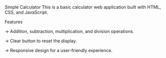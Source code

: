 Simple Calculator
This is a basic calculator web application built with HTML, CSS, and JavaScript.

Features

-> Addition, subtraction, multiplication, and division operations.

-> Clear button to reset the display.

-> Responsive design for a user-friendly experience.
